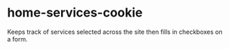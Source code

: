 # home-services-cookie
Keeps track of services selected across the site then fills in checkboxes on a form.
